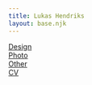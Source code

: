 ```yaml
---
title: Lukas Hendriks
layout: base.njk
---
```


 


<!-- {% for page in collections.pages %}
- [{{ page.data.title }}]({{ page.url }})
{%- endfor %} -->
<div class="sideBar">
    <div><a href="/pages/page-two">Design</a></div>

<div><a href="/pages/page-one">Photo</a></div>
<div><a href="/pages/page-three">Other</a></div>
<div><a href="/pages/page-CV">CV</a></div>
